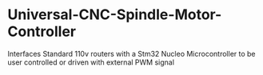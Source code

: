 # Universal-CNC-Spindle-Motor-Controller
Interfaces Standard 110v routers with a Stm32 Nucleo Microcontroller to be user controlled or driven with external PWM signal
